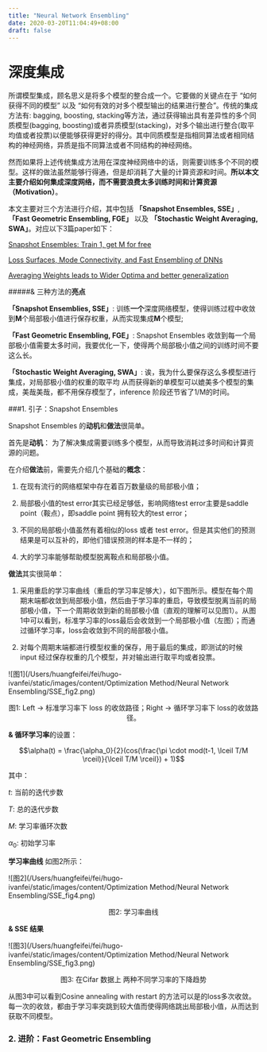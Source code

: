 ```yaml
---
title: "Neural Network Ensembling"
date: 2020-03-20T11:04:49+08:00
draft: false
---
```


# 深度集成

所谓模型集成，顾名思义是将多个模型的整合成一个。它要做的关键点在于 “如何获得不同的模型” 以及 “如何有效的对多个模型输出的结果进行整合”。传统的集成方法有: bagging, boosting, stacking等方法，通过获得输出具有差异性的多个同质模型(bagging, boosting)或者异质模型(stacking)，对多个输出进行整合(取平均值或者投票)以便能够获得更好的得分。其中同质模型是指相同算法或者相同结构的神经网络，异质是指不同算法或者不同结构的神经网络。

然而如果将上述传统集成方法用在深度神经网络中的话，则需要训练多个不同的模型。这样的做法虽然能够行得通，但是却消耗了大量的计算资源和时间。**所以本文主要介绍如何集成深度网络，而不需要浪费太多训练时间和计算资源 （Motivation）**。



本文主要对三个方法进行介绍，其中包括 **「Snapshot Ensembles, SSE」**, **「Fast Geometric Ensembling, FGE」** 以及 **「Stochastic Weight Averaging, SWA」**。对应以下3篇paper如下：



[Snapshot Ensembles: Train 1, get M for free](https://arxiv.org/abs/1704.00109)

[Loss Surfaces, Mode Connectivity, and Fast Ensembling of DNNs](https://arxiv.org/abs/1802.10026)

[Averaging Weights leads to Wider Optima and better generalization](https://arxiv.org/abs/1803.05407)



#####& 三种方法的**亮点**

**「Snapshot Ensemblies, SSE」**: 训练**一个**深度网络模型，使得训练过程中收敛到**M**个局部极小值进行保存权重，从而实现集成**M**个模型;

**「Fast Geometric Ensembling, FGE」**:  Snapshot Ensembles 收敛到每一个局部极小值需要太多时间，我要优化一下，使得两个局部极小值之间的训练时间不要这么长。

**「Stochastic Weight Averaging, SWA」**:  诶，我为什么要保存这么多模型进行集成，对局部极小值的权重的取平均 从而获得新的单模型可以媲美多个模型的集成，美哉美哉，都不用保存模型了，inference 阶段还节省了1/M的时间。



###1. 引子：Snapshot Ensembles

Snapshot Ensembles 的**动机**和**做法**很简单。

首先是**动机**： 为了解决集成需要训练多个模型，从而导致消耗过多时间和计算资源的问题。

在介绍**做法**前，需要先介绍几个基础的**概念**：

1. 在现有流行的网络框架中存在着百万数量级的局部极小值；

2. 局部极小值的test error其实已经足够低，影响网络test error主要是saddle point（鞍点），即saddle point 拥有较大的test error；

3. 不同的局部极小值虽然有着相似的loss 或者 test error。但是其实他们的预测结果是可以互补的，即他们错误预测的样本是不一样的；

4. 大的学习率能够帮助模型脱离鞍点和局部极小值。



**做法**其实很简单：

1. 采用重启的学习率曲线（重启的学习率足够大），如下图所示。模型在每个周期末端都收敛到局部极小值，然后由于学习率的重启，导致模型脱离当前的局部极小值，下一个周期收敛到新的局部极小值（直观的理解可以见图1）。从图1中可以看到，标准学习率的loss最后会收敛到一个局部极小值（左图）；而通过循环学习率，loss会收敛到不同的局部极小值。

2. 对每个周期末端都进行模型权重的保存，用于最后的集成，即测试的时候input 经过保存权重的几个模型，并对输出进行取平均或者投票。 



![图1](/Users/huangfeifei/fei/hugo-ivanfei/static/images/content/Optimization Method/Neural Network Ensembling/SSE_fig2.png)

<center>图1: Left -> 标准学习率下 loss 的收敛路径；Right -> 循环学习率下 loss的收敛路径。 </center>



**& 循环学习率**的设置：

 $$\alpha(t) = \frac{\alpha_0}{2}(cos(\frac{\pi \cdot mod(t-1, \lceil T/M \rceil)}{\lceil T/M \rceil}) + 1)$$

其中：

$t$: 当前的迭代步数

$T$: 总的迭代步数

$M$: 学习率循环次数

$\alpha_0$: 初始学习率

**学习率曲线** 如图2所示：

![图2](/Users/huangfeifei/fei/hugo-ivanfei/static/images/content/Optimization Method/Neural Network Ensembling/SSE_fig4.png)

<center> 图2: 学习率曲线 </center>



**& SSE 结果**

![图3](/Users/huangfeifei/fei/hugo-ivanfei/static/images/content/Optimization Method/Neural Network Ensembling/SSE_fig3.png)

<center> 图3: 在Cifar 数据上 两种不同学习率的下降趋势</center>

从图3中可以看到Cosine annealing with restart 的方法可以是的loss多次收敛。每一次的收敛，都由于学习率突跳到较大值而使得网络跳出局部极小值，从而达到获取不同模型。



### 2. 进阶：**Fast Geometric Ensembling**

